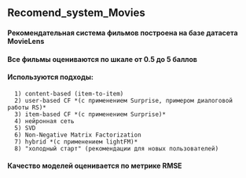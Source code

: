 ## Recomend_system_Movies

#### Рекомендательная система фильмов построена на базе датасета MovieLens
#### Все фильмы оцениваются по шкале от 0.5 до 5 баллов
#### Используются подходы:
      1) content-based (item-to-item)
      2) user-based CF *(с применением Surprise, примером диалоговой работы RS)*
      3) item-based CF *(с применением Surprise)*
      4) нейронная сеть
      5) SVD
      6) Non-Negative Matrix Factorization
      7) hybrid *(с применением lightFM)*
      8) "холодный старт" (рекомендации для новых пользователей)
#### Качество моделей оценивается по метрике RMSE
